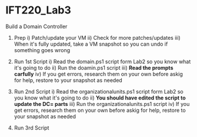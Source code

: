 # IFT220_Lab3
Build a Domain Controller

1) Prep
    i) Patch/update your VM
    ii) Check for more patches/updates
    iii) When it's fully updated, take a VM snapshot so you can undo if something goes wrong

2) Run 1st Script
  i) Read the domain.ps1 script form Lab2 so you know what it's going to do
  ii) Run the doamin.ps1 script 
  iii) **Read the prompts carfully**
  iv) If you get errors, research them on your own before askig for help, restore to your snapshot as needed

3) Run 2nd Script
  i) Read the organizationalunits.ps1 script form Lab2 so you know what it's going to do
  ii) **You should have edited the script to update the DC= parts**
  iii) Run the organizationalunits.ps1 script
  iv) If you get errors, research them on your own before askig for help, restore to your snapshot as needed

4) Run 3rd Script
